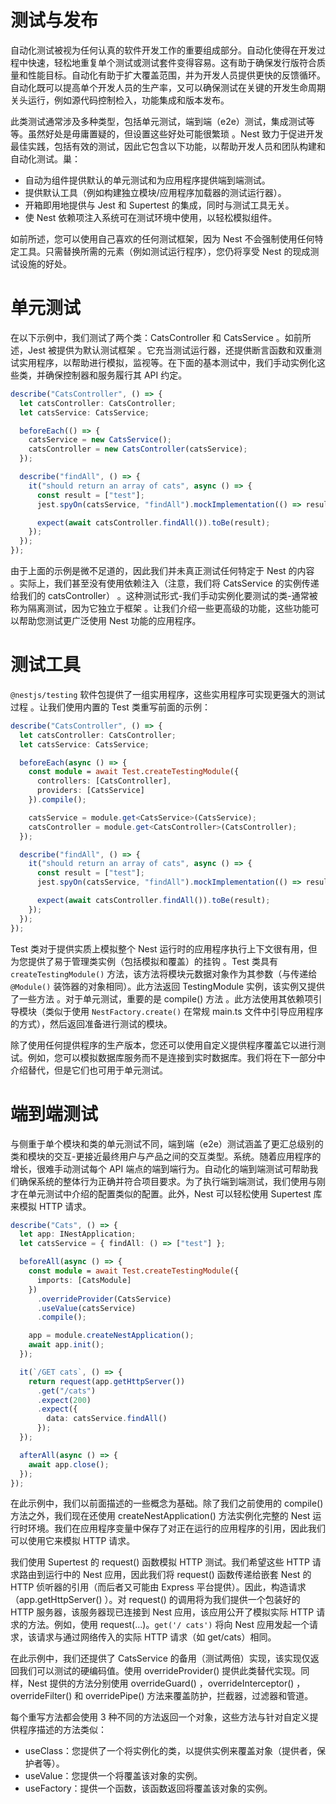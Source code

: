 # 测试与发布

自动化测试被视为任何认真的软件开发工作的重要组成部分。自动化使得在开发过程中快速，轻松地重复单个测试或测试套件变得容易。这有助于确保发行版符合质量和性能目标。自动化有助于扩大覆盖范围，并为开发人员提供更快的反馈循环。自动化既可以提高单个开发人员的生产率，又可以确保测试在关键的开发生命周期关头运行，例如源代码控制检入，功能集成和版本发布。

此类测试通常涉及多种类型，包括单元测试，端到端（e2e）测试，集成测试等等。虽然好处是毋庸置疑的，但设置这些好处可能很繁琐 。Nest 致力于促进开发最佳实践，包括有效的测试，因此它包含以下功能，以帮助开发人员和团队构建和自动化测试。巢：

- 自动为组件提供默认的单元测试和为应用程序提供端到端测试。
- 提供默认工具（例如构建独立模块/应用程序加载器的测试运行器）。
- 开箱即用地提供与 Jest 和 Supertest 的集成，同时与测试工具无关。
- 使 Nest 依赖项注入系统可在测试环境中使用，以轻松模拟组件。

如前所述，您可以使用自己喜欢的任何测试框架，因为 Nest 不会强制使用任何特定工具。只需替换所需的元素（例如测试运行程序），您仍将享受 Nest 的现成测试设施的好处。

# 单元测试

在以下示例中，我们测试了两个类：CatsController 和 CatsService 。如前所述，Jest 被提供为默认测试框架 。它充当测试运行器，还提供断言函数和双重测试实用程序，以帮助进行模拟，监视等。在下面的基本测试中，我们手动实例化这些类，并确保控制器和服务履行其 API 约定。

```ts
describe("CatsController", () => {
  let catsController: CatsController;
  let catsService: CatsService;

  beforeEach(() => {
    catsService = new CatsService();
    catsController = new CatsController(catsService);
  });

  describe("findAll", () => {
    it("should return an array of cats", async () => {
      const result = ["test"];
      jest.spyOn(catsService, "findAll").mockImplementation(() => result);

      expect(await catsController.findAll()).toBe(result);
    });
  });
});
```

由于上面的示例是微不足道的，因此我们并未真正测试任何特定于 Nest 的内容 。实际上，我们甚至没有使用依赖注入（注意，我们将 CatsService 的实例传递给我们的 catsController） 。这种测试形式-我们手动实例化要测试的类-通常被称为隔离测试，因为它独立于框架 。让我们介绍一些更高级的功能，这些功能可以帮助您测试更广泛使用 Nest 功能的应用程序。

# 测试工具

`@nestjs/testing` 软件包提供了一组实用程序，这些实用程序可实现更强大的测试过程 。让我们使用内置的 Test 类重写前面的示例：

```ts
describe("CatsController", () => {
  let catsController: CatsController;
  let catsService: CatsService;

  beforeEach(async () => {
    const module = await Test.createTestingModule({
      controllers: [CatsController],
      providers: [CatsService]
    }).compile();

    catsService = module.get<CatsService>(CatsService);
    catsController = module.get<CatsController>(CatsController);
  });

  describe("findAll", () => {
    it("should return an array of cats", async () => {
      const result = ["test"];
      jest.spyOn(catsService, "findAll").mockImplementation(() => result);

      expect(await catsController.findAll()).toBe(result);
    });
  });
});
```

Test 类对于提供实质上模拟整个 Nest 运行时的应用程序执行上下文很有用，但为您提供了易于管理类实例（包括模拟和覆盖）的挂钩 。Test 类具有 `createTestingModule()` 方法，该方法将模块元数据对象作为其参数（与传递给 `@Module()` 装饰器的对象相同）。此方法返回 TestingModule 实例，该实例又提供了一些方法 。对于单元测试，重要的是 compile() 方法 。此方法使用其依赖项引导模块（类似于使用 `NestFactory.create()` 在常规 main.ts 文件中引导应用程序的方式），然后返回准备进行测试的模块。

除了使用任何提供程序的生产版本，您还可以使用自定义提供程序覆盖它以进行测试。例如，您可以模拟数据库服务而不是连接到实时数据库。我们将在下一部分中介绍替代，但是它们也可用于单元测试。

# 端到端测试

与侧重于单个模块和类的单元测试不同，端到端（e2e）测试涵盖了更汇总级别的类和模块的交互-更接近最终用户与产品之间的交互类型。系统。随着应用程序的增长，很难手动测试每个 API 端点的端到端行为。自动化的端到端测试可帮助我们确保系统的整体行为正确并符合项目要求。为了执行端到端测试，我们使用与刚才在单元测试中介绍的配置类似的配置。此外，Nest 可以轻松使用 Supertest 库来模拟 HTTP 请求。

```ts
describe("Cats", () => {
  let app: INestApplication;
  let catsService = { findAll: () => ["test"] };

  beforeAll(async () => {
    const module = await Test.createTestingModule({
      imports: [CatsModule]
    })
      .overrideProvider(CatsService)
      .useValue(catsService)
      .compile();

    app = module.createNestApplication();
    await app.init();
  });

  it(`/GET cats`, () => {
    return request(app.getHttpServer())
      .get("/cats")
      .expect(200)
      .expect({
        data: catsService.findAll()
      });
  });

  afterAll(async () => {
    await app.close();
  });
});
```

在此示例中，我们以前面描述的一些概念为基础。除了我们之前使用的 compile() 方法之外，我们现在还使用 createNestApplication() 方法实例化完整的 Nest 运行时环境。我们在应用程序变量中保存了对正在运行的应用程序的引用，因此我们可以使用它来模拟 HTTP 请求。

我们使用 Supertest 的 request() 函数模拟 HTTP 测试。我们希望这些 HTTP 请求路由到运行中的 Nest 应用，因此我们将 request() 函数传递给嵌套 Nest 的 HTTP 侦听器的引用（而后者又可能由 Express 平台提供）。因此，构造请求（app.getHttpServer() ）。对 request() 的调用将为我们提供一个包装好的 HTTP 服务器，该服务器现已连接到 Nest 应用，该应用公开了模拟实际 HTTP 请求的方法。例如，使用 request(...)。`get('/ cats')` 将向 Nest 应用发起一个请求，该请求与通过网络传入的实际 HTTP 请求（如 get/cats）相同。

在此示例中，我们还提供了 CatsService 的备用（测试两倍）实现，该实现仅返回我们可以测试的硬编码值。使用 overrideProvider() 提供此类替代实现。同样，Nest 提供的方法分别使用 overrideGuard() ，overrideInterceptor() ，overrideFilter() 和 overridePipe() 方法来覆盖防护，拦截器，过滤器和管道。

每个重写方法都会使用 3 种不同的方法返回一个对象，这些方法与针对自定义提供程序描述的方法类似：

- useClass：您提供了一个将实例化的类，以提供实例来覆盖对象（提供者，保护者等）。
- useValue：您提供一个将覆盖该对象的实例。
- useFactory：提供一个函数，该函数返回将覆盖该对象的实例。
